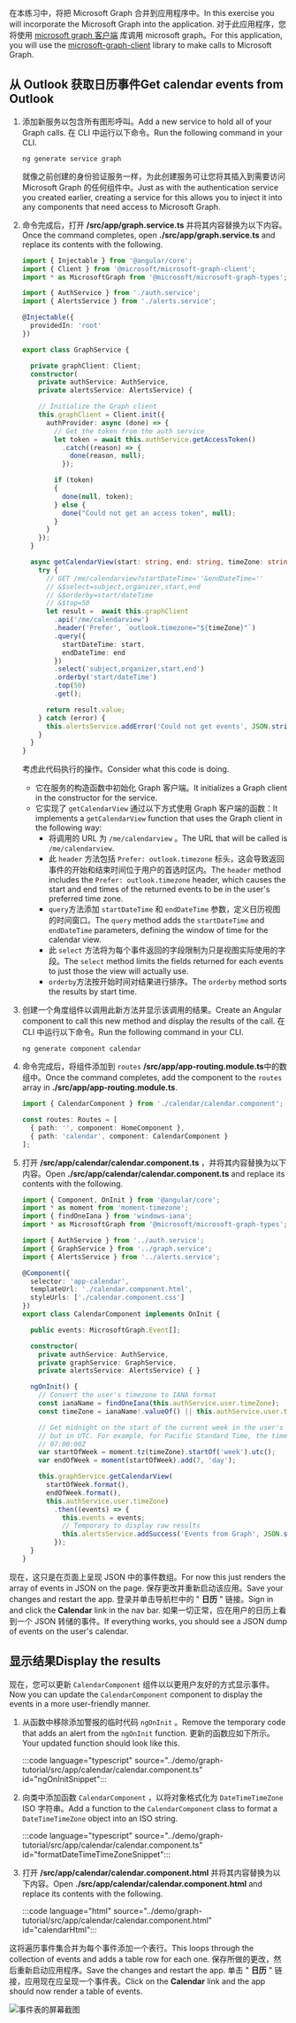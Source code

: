 <!-- markdownlint-disable MD002 MD041 -->

<span data-ttu-id="95c26-101">在本练习中，将把 Microsoft Graph 合并到应用程序中。</span><span class="sxs-lookup"><span data-stu-id="95c26-101">In this exercise you will incorporate the Microsoft Graph into the application.</span></span> <span data-ttu-id="95c26-102">对于此应用程序，您将使用 [microsoft graph 客户端](https://github.com/microsoftgraph/msgraph-sdk-javascript) 库调用 microsoft graph。</span><span class="sxs-lookup"><span data-stu-id="95c26-102">For this application, you will use the [microsoft-graph-client](https://github.com/microsoftgraph/msgraph-sdk-javascript) library to make calls to Microsoft Graph.</span></span>

## <a name="get-calendar-events-from-outlook"></a><span data-ttu-id="95c26-103">从 Outlook 获取日历事件</span><span class="sxs-lookup"><span data-stu-id="95c26-103">Get calendar events from Outlook</span></span>

1. <span data-ttu-id="95c26-104">添加新服务以包含所有图形呼叫。</span><span class="sxs-lookup"><span data-stu-id="95c26-104">Add a new service to hold all of your Graph calls.</span></span> <span data-ttu-id="95c26-105">在 CLI 中运行以下命令。</span><span class="sxs-lookup"><span data-stu-id="95c26-105">Run the following command in your CLI.</span></span>

    ```Shell
    ng generate service graph
    ```

    <span data-ttu-id="95c26-106">就像之前创建的身份验证服务一样，为此创建服务可让您将其插入到需要访问 Microsoft Graph 的任何组件中。</span><span class="sxs-lookup"><span data-stu-id="95c26-106">Just as with the authentication service you created earlier, creating a service for this allows you to inject it into any components that need access to Microsoft Graph.</span></span>

1. <span data-ttu-id="95c26-107">命令完成后，打开 **/src/app/graph.service.ts** 并将其内容替换为以下内容。</span><span class="sxs-lookup"><span data-stu-id="95c26-107">Once the command completes, open **./src/app/graph.service.ts** and replace its contents with the following.</span></span>

    ```typescript
    import { Injectable } from '@angular/core';
    import { Client } from '@microsoft/microsoft-graph-client';
    import * as MicrosoftGraph from '@microsoft/microsoft-graph-types';

    import { AuthService } from './auth.service';
    import { AlertsService } from './alerts.service';

    @Injectable({
      providedIn: 'root'
    })

    export class GraphService {

      private graphClient: Client;
      constructor(
        private authService: AuthService,
        private alertsService: AlertsService) {

        // Initialize the Graph client
        this.graphClient = Client.init({
          authProvider: async (done) => {
            // Get the token from the auth service
            let token = await this.authService.getAccessToken()
              .catch((reason) => {
                done(reason, null);
              });

            if (token)
            {
              done(null, token);
            } else {
              done("Could not get an access token", null);
            }
          }
        });
      }

      async getCalendarView(start: string, end: string, timeZone: string): Promise<MicrosoftGraph.Event[]> {
        try {
          // GET /me/calendarview?startDateTime=''&endDateTime=''
          // &$select=subject,organizer,start,end
          // &$orderby=start/dateTime
          // &$top=50
          let result =  await this.graphClient
            .api('/me/calendarview')
            .header('Prefer', `outlook.timezone="${timeZone}"`)
            .query({
              startDateTime: start,
              endDateTime: end
            })
            .select('subject,organizer,start,end')
            .orderby('start/dateTime')
            .top(50)
            .get();

          return result.value;
        } catch (error) {
          this.alertsService.addError('Could not get events', JSON.stringify(error, null, 2));
        }
      }
    }
    ```

    <span data-ttu-id="95c26-108">考虑此代码执行的操作。</span><span class="sxs-lookup"><span data-stu-id="95c26-108">Consider what this code is doing.</span></span>

    - <span data-ttu-id="95c26-109">它在服务的构造函数中初始化 Graph 客户端。</span><span class="sxs-lookup"><span data-stu-id="95c26-109">It initializes a Graph client in the constructor for the service.</span></span>
    - <span data-ttu-id="95c26-110">它实现了 `getCalendarView` 通过以下方式使用 Graph 客户端的函数：</span><span class="sxs-lookup"><span data-stu-id="95c26-110">It implements a `getCalendarView` function that uses the Graph client in the following way:</span></span>
      - <span data-ttu-id="95c26-111">将调用的 URL 为 `/me/calendarview` 。</span><span class="sxs-lookup"><span data-stu-id="95c26-111">The URL that will be called is `/me/calendarview`.</span></span>
      - <span data-ttu-id="95c26-112">此 `header` 方法包括 `Prefer: outlook.timezone` 标头，这会导致返回事件的开始和结束时间位于用户的首选时区内。</span><span class="sxs-lookup"><span data-stu-id="95c26-112">The `header` method includes the `Prefer: outlook.timezone` header, which causes the start and end times of the returned events to be in the user's preferred time zone.</span></span>
      - <span data-ttu-id="95c26-113">`query`方法添加 `startDateTime` 和 `endDateTime` 参数，定义日历视图的时间窗口。</span><span class="sxs-lookup"><span data-stu-id="95c26-113">The `query` method adds the `startDateTime` and `endDateTime` parameters, defining the window of time for the calendar view.</span></span>
      - <span data-ttu-id="95c26-114">此 `select` 方法将为每个事件返回的字段限制为只是视图实际使用的字段。</span><span class="sxs-lookup"><span data-stu-id="95c26-114">The `select` method limits the fields returned for each events to just those the view will actually use.</span></span>
      - <span data-ttu-id="95c26-115">`orderby`方法按开始时间对结果进行排序。</span><span class="sxs-lookup"><span data-stu-id="95c26-115">The `orderby` method sorts the results by start time.</span></span>

1. <span data-ttu-id="95c26-116">创建一个角度组件以调用此新方法并显示该调用的结果。</span><span class="sxs-lookup"><span data-stu-id="95c26-116">Create an Angular component to call this new method and display the results of the call.</span></span> <span data-ttu-id="95c26-117">在 CLI 中运行以下命令。</span><span class="sxs-lookup"><span data-stu-id="95c26-117">Run the following command in your CLI.</span></span>

    ```Shell
    ng generate component calendar
    ```

1. <span data-ttu-id="95c26-118">命令完成后，将组件添加到 `routes` **/src/app/app-routing.module.ts**中的数组中。</span><span class="sxs-lookup"><span data-stu-id="95c26-118">Once the command completes, add the component to the `routes` array in **./src/app/app-routing.module.ts**.</span></span>

    ```typescript
    import { CalendarComponent } from './calendar/calendar.component';

    const routes: Routes = [
      { path: '', component: HomeComponent },
      { path: 'calendar', component: CalendarComponent }
    ];
    ```

1. <span data-ttu-id="95c26-119">打开 **/src/app/calendar/calendar.component.ts** ，并将其内容替换为以下内容。</span><span class="sxs-lookup"><span data-stu-id="95c26-119">Open **./src/app/calendar/calendar.component.ts** and replace its contents with the following.</span></span>

    ```typescript
    import { Component, OnInit } from '@angular/core';
    import * as moment from 'moment-timezone';
    import { findOneIana } from 'windows-iana';
    import * as MicrosoftGraph from '@microsoft/microsoft-graph-types';

    import { AuthService } from '../auth.service';
    import { GraphService } from '../graph.service';
    import { AlertsService } from '../alerts.service';

    @Component({
      selector: 'app-calendar',
      templateUrl: './calendar.component.html',
      styleUrls: ['./calendar.component.css']
    })
    export class CalendarComponent implements OnInit {

      public events: MicrosoftGraph.Event[];

      constructor(
        private authService: AuthService,
        private graphService: GraphService,
        private alertsService: AlertsService) { }

      ngOnInit() {
        // Convert the user's timezone to IANA format
        const ianaName = findOneIana(this.authService.user.timeZone);
        const timeZone = ianaName!.valueOf() || this.authService.user.timeZone;

        // Get midnight on the start of the current week in the user's timezone,
        // but in UTC. For example, for Pacific Standard Time, the time value would be
        // 07:00:00Z
        var startOfWeek = moment.tz(timeZone).startOf('week').utc();
        var endOfWeek = moment(startOfWeek).add(7, 'day');

        this.graphService.getCalendarView(
          startOfWeek.format(),
          endOfWeek.format(),
          this.authService.user.timeZone)
            .then((events) => {
              this.events = events;
              // Temporary to display raw results
              this.alertsService.addSuccess('Events from Graph', JSON.stringify(events, null, 2));
            });
      }
    }
    ```

<span data-ttu-id="95c26-120">现在，这只是在页面上呈现 JSON 中的事件数组。</span><span class="sxs-lookup"><span data-stu-id="95c26-120">For now this just renders the array of events in JSON on the page.</span></span> <span data-ttu-id="95c26-121">保存更改并重新启动该应用。</span><span class="sxs-lookup"><span data-stu-id="95c26-121">Save your changes and restart the app.</span></span> <span data-ttu-id="95c26-122">登录并单击导航栏中的 " **日历** " 链接。</span><span class="sxs-lookup"><span data-stu-id="95c26-122">Sign in and click the **Calendar** link in the nav bar.</span></span> <span data-ttu-id="95c26-123">如果一切正常，应在用户的日历上看到一个 JSON 转储的事件。</span><span class="sxs-lookup"><span data-stu-id="95c26-123">If everything works, you should see a JSON dump of events on the user's calendar.</span></span>

## <a name="display-the-results"></a><span data-ttu-id="95c26-124">显示结果</span><span class="sxs-lookup"><span data-stu-id="95c26-124">Display the results</span></span>

<span data-ttu-id="95c26-125">现在，您可以更新 `CalendarComponent` 组件以以更用户友好的方式显示事件。</span><span class="sxs-lookup"><span data-stu-id="95c26-125">Now you can update the `CalendarComponent` component to display the events in a more user-friendly manner.</span></span>

1. <span data-ttu-id="95c26-126">从函数中移除添加警报的临时代码 `ngOnInit` 。</span><span class="sxs-lookup"><span data-stu-id="95c26-126">Remove the temporary code that adds an alert from the `ngOnInit` function.</span></span> <span data-ttu-id="95c26-127">更新的函数应如下所示。</span><span class="sxs-lookup"><span data-stu-id="95c26-127">Your updated function should look like this.</span></span>

    :::code language="typescript" source="../demo/graph-tutorial/src/app/calendar/calendar.component.ts" id="ngOnInitSnippet":::

1. <span data-ttu-id="95c26-128">向类中添加函数 `CalendarComponent` ，以将对象格式化为 `DateTimeTimeZone` ISO 字符串。</span><span class="sxs-lookup"><span data-stu-id="95c26-128">Add a function to the `CalendarComponent` class to format a `DateTimeTimeZone` object into an ISO string.</span></span>

    :::code language="typescript" source="../demo/graph-tutorial/src/app/calendar/calendar.component.ts" id="formatDateTimeTimeZoneSnippet":::

1. <span data-ttu-id="95c26-129">打开 **/src/app/calendar/calendar.component.html** 并将其内容替换为以下内容。</span><span class="sxs-lookup"><span data-stu-id="95c26-129">Open **./src/app/calendar/calendar.component.html** and replace its contents with the following.</span></span>

    :::code language="html" source="../demo/graph-tutorial/src/app/calendar/calendar.component.html" id="calendarHtml":::

<span data-ttu-id="95c26-130">这将遍历事件集合并为每个事件添加一个表行。</span><span class="sxs-lookup"><span data-stu-id="95c26-130">This loops through the collection of events and adds a table row for each one.</span></span> <span data-ttu-id="95c26-131">保存所做的更改，然后重新启动应用程序。</span><span class="sxs-lookup"><span data-stu-id="95c26-131">Save the changes and restart the app.</span></span> <span data-ttu-id="95c26-132">单击 " **日历** " 链接，应用现在应呈现一个事件表。</span><span class="sxs-lookup"><span data-stu-id="95c26-132">Click on the **Calendar** link and the app should now render a table of events.</span></span>

![事件表的屏幕截图](./images/add-msgraph-01.png)
